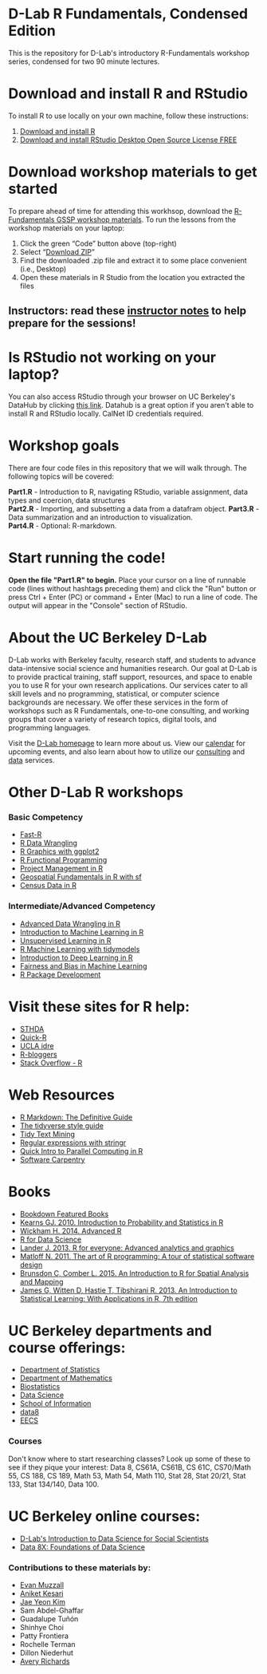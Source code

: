 # D-Lab R Fundamentals, Condensed Edition 
This is the repository for D-Lab's introductory R-Fundamentals workshop series, condensed for two 90 minute lectures. 

# Download and install R and RStudio

To install R to use locally on your own machine, follow these instructions:

1) [Download and install R](https://cloud.r-project.org/)  
2) [Download and install RStudio Desktop Open Source License FREE](https://www.rstudio.com/products/rstudio/download/)  

# Download workshop materials to get started

To prepare ahead of time for attending this workhsop, download the [R-Fundamentals GSSP workshop materials](https://github.com/Averysaurus/R-Fundamentals_GSSP).
To run the lessons from the workshop materials on your laptop:

1) Click the green “Code” button above (top-right) 
2) Select “[Download ZIP](https://github.com/Averysaurus/R-Fundamentals_GSSP.git)”  
3) Find the downloaded .zip file and extract it to some place convenient (i.e., Desktop)
4) Open these materials in R Studio from the location you extracted the files

## Instructors: read these [instructor notes](https://github.com/Averysaurus/R-Fundamentals_GSSP/blob/master/instructor_notes.txt) to help prepare for the sessions!

# Is RStudio not working on your laptop? 

You can also access RStudio through your browser on UC Berkeley's DataHub by clicking [this link](https://datahub.berkeley.edu/hub/user-redirect/git-pull?repo=https%3A%2F%2Fgithub.com%2Fdlab-berkeley%2FR-Fundamentals&urlpath=rstudio%2F&branch=master). Datahub is a great option if you aren't able to install R and RStudio locally. CalNet ID credentials required. 

# Workshop goals
There are four code files in this repository that we will walk through. The following topics will be covered:

**Part1.R** - Introduction to R, navigating RStudio, variable assignment, data types and coercion, data structures  
**Part2.R** - Importing, and subsetting a data from a datafram object. 
**Part3.R** - Data summarization and an introduction to visualization.  
**Part4.R** - Optional: R-markdown. 

# Start running the code!
**Open the file "Part1.R" to begin.** Place your cursor on a line of runnable code (lines without hashtags preceding them) and click the "Run" button or press Ctrl + Enter (PC) or command + Enter (Mac) to run a line of code. The output will appear in the "Console" section of RStudio. 

# About the UC Berkeley D-Lab
D-Lab works with Berkeley faculty, research staff, and students to advance data-intensive social science and humanities research. Our goal at D-Lab is to provide practical training, staff support, resources, and space to enable you to use R for your own research applications. Our services cater to all skill levels and no programming, statistical, or computer science backgrounds are necessary. We offer these services in the form of workshops such as R Fundamentals, one-to-one consulting, and working groups that cover a variety of research topics, digital tools, and programming languages.  

Visit the [D-Lab homepage](http://dlab.berkeley.edu/) to learn more about us. View our [calendar](http://dlab.berkeley.edu/calendar-node-field-date) for upcoming events, and also learn about how to utilize our [consulting](http://dlab.berkeley.edu/consulting) and [data](http://dlab.berkeley.edu/data-resources) services. 

# Other D-Lab R workshops
 
### Basic Competency
* [Fast-R](https://github.com/dlab-berkeley/Fast-R)
* [R Data Wrangling](https://github.com/dlab-berkeley/R-wrang)
* [R Graphics with ggplot2](https://github.com/dlab-berkeley/R-graphics)
* [R Functional Programming](https://github.com/dlab-berkeley/R-functional-programming)
* [Project Management in R](https://github.com/dlab-berkeley/efficient-reproducible-project-management-in-R)
* [Geospatial Fundamentals in R with sf](https://github.com/dlab-berkeley/Geospatial-Fundamentals-in-R-with-sf)
* [Census Data in R](https://github.com/dlab-berkeley/Census-Data-in-R)

### Intermediate/Advanced Competency
* [Advanced Data Wrangling in R](https://github.com/dlab-berkeley/advanced-data-wrangling-in-R)
* [Introduction to Machine Learning in R](https://github.com/dlab-berkeley/Machine-Learning-in-R)
* [Unsupervised Learning in R](https://github.com/dlab-berkeley/Unsupervised-Learning-in-R)
* [R Machine Learning with tidymodels](https://github.com/dlab-berkeley/Machine-Learning-with-tidymodels)
* [Introduction to Deep Learning in R](https://github.com/dlab-berkeley/Deep-Learning-in-R)
* [Fairness and Bias in Machine Learning](https://github.com/dlab-berkeley/fairML)
* [R Package Development](https://github.com/dlab-berkeley/R-package-development)

# Visit these sites for R help:  
* [STHDA](http://www.sthda.com/english/)  
* [Quick-R](http://statmethods.net/)  
* [UCLA idre](https://stats.idre.ucla.edu/r/)  
* [R-bloggers](https://www.r-bloggers.com/)  
* [Stack Overflow - R](http://stackoverflow.com/questions/tagged/r)  

# Web Resources
* [R Markdown: The Definitive Guide](https://bookdown.org/yihui/rmarkdown/)  
* [The tidyverse style guide](http://style.tidyverse.org/)  
* [Tidy Text Mining](https://www.tidytextmining.com/tidytext.html)
* [Regular expressions with stringr](https://stringr.tidyverse.org/articles/regular-expressions.html)
* [Quick Intro to Parallel Computing in R](https://nceas.github.io/oss-lessons/parallel-computing-in-r/parallel-computing-in-r.html) 
* [Software Carpentry](https://swcarpentry.github.io/)  

# Books
* [Bookdown Featured Books](https://bookdown.org/)  
* [Kearns GJ. 2010. Introduction to Probability and Statistics in R](http://www.atmos.albany.edu/facstaff/timm/ATM315spring14/R/IPSUR.pdf)
* [Wickham H. 2014. Advanced R](http://adv-r.had.co.nz/)  
* [R for Data Science](http://r4ds.had.co.nz/)  
* [Lander J. 2013. R for everyone: Advanced analytics and graphics](http://www.jaredlander.com/r-for-everyone/)  
* [Matloff N. 2011. The art of R programming: A tour of statistical software design](https://www.nostarch.com/artofr.htm)  
* [Brunsdon C, Comber L. 2015. An Introduction to R for Spatial Analysis and Mapping](https://us.sagepub.com/en-us/nam/an-introduction-to-r-for-spatial-analysis-and-mapping/book241031)
* [James G, Witten D, Hastie T, Tibshirani R. 2013. An Introduction to Statistical Learning: With Applications in R, 7th edition](http://faculty.marshall.usc.edu/gareth-james/ISL/)

# UC Berkeley departments and course offerings:
* [Department of Statistics](http://statistics.berkeley.edu/)  
* [Department of Mathematics](https://math.berkeley.edu/)  
* [Biostatistics](http://sph.berkeley.edu/areas-study/biostatistics)  
* [Data Science](http://data.berkeley.edu/)  
* [School of Information](https://datascience.berkeley.edu/)  
* [data8](http://data8.org/sp17/)  
* [EECS](https://cs.berkeley.edu/)  

### Courses
Don't know where to start researching classes? Look up some of these to see if they pique your interest: Data 8, CS61A, CS61B, CS 61C, CS70/Math 55, CS 188, CS 189, Math 53, Math 54, Math 110, Stat 28, Stat 20/21, Stat 133, Stat 134/140, Data 100.  

# UC Berkeley online courses:  
* [D-Lab's Introduction to Data Science for Social Scientists](https://campus.sagepub.com/introduction-to-data-science-for-social-scientists#introduction-to-data-science-for-social-scientists/intro)
* [Data 8X: Foundations of Data Science](https://data.berkeley.edu/education/data-8x)  

### Contributions to these materials by:  
* [Evan Muzzall](https://dlab.berkeley.edu/people/evan-muzzall)  
* [Aniket Kesari](https://dlab.berkeley.edu/people/aniket-kesari)
* [Jae Yeon Kim](https://jaeyk.github.io/)
* Sam Abdel-Ghaffar  
* Guadalupe Tuñón  
* Shinhye Choi  
* Patty Frontiera  
* Rochelle Terman  
* Dillon Niederhut  
* [Avery Richards](https://github.com/Averysaurus)
